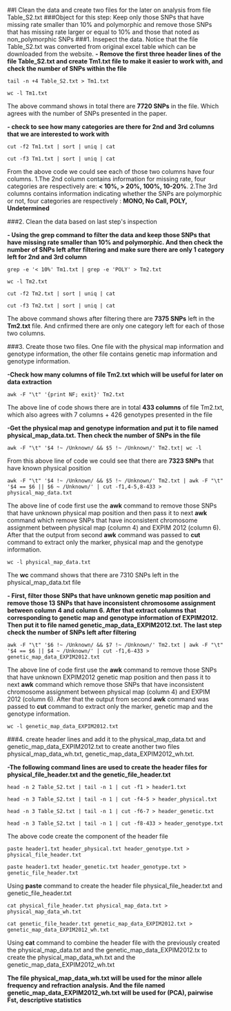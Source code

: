 ##I Clean the data and create two files for the later on analysis from file Table_S2.txt
###Object for this step: Keep only those SNPs that have missing rate smaller than 10% and polymorphic and remove those SNPs that has missing rate larger or equal to 10% and those that noted as non_polymorphic SNPs
###1. Insepect the data. Notice that the file Table_S2.txt was converted from original excel table which can be downloaded from the website.
**- Remove the first three header lines of the file Table_S2.txt and create Tm1.txt file to make it easier to work with, and check the number of SNPs within the file**

```
tail -n +4 Table_S2.txt > Tm1.txt
```

```
wc -l Tm1.txt
```

The above command shows in total there are **7720 SNPs** in the file. Which agrees with the number of SNPs presented in the paper.

**- check to see how many categories are there for 2nd and 3rd columns that we are interested to work with**

```
cut -f2 Tm1.txt | sort | uniq | cat
```

```
cut -f3 Tm1.txt | sort | uniq | cat
```

From the above code we could see each of those two columns have four columns. 1.The 2nd column contains information for missing rate, four categories are respectively are: **< 10%, > 20%,  100%, 10-20%**. 2.The 3rd columns contains information indicating whether the SNPs are polymorphic or not, four categories are respectively : **MONO, No Call, POLY, Undetermined**

###2. Clean the data based on last step's inspection

**- Using the grep command to filter the data and keep those SNPs that have missing rate smaller than 10% and polymorphic. And then check the number of SNPs left after filtering and make sure there are only 1 category left for 2nd and 3rd column**

```
grep -e '< 10%' Tm1.txt | grep -e 'POLY' > Tm2.txt
```

```
wc -l Tm2.txt
```

```
cut -f2 Tm2.txt | sort | uniq | cat
```

```
cut -f3 Tm2.txt | sort | uniq | cat
```

The above command shows after filtering there are **7375 SNPs** left in the **Tm2.txt** file. And cnfirmed there are only one category left for each of those two columns.

###3. Create those two files. One file with the physical map information and genotype information, the  other file contains genetic map information and genotype information.

**-Check how many columns of file Tm2.txt which will be useful for later on data extraction**

```
awk -F "\t" '{print NF; exit}' Tm2.txt
```

The above line of code shows there are in total **433 columns** of file Tm2.txt, which also agrees with 7 columns + 426 genotypes presented in the file


**-Get the physical map and genotype information and put it to file named physical_map_data.txt. Then check the number of SNPs in the file**

```
awk -F "\t" '$4 !~ /Unknown/ && $5 !~ /Unknown/' Tm2.txt| wc -l
```

From this above line of code we could see that there are **7323 SNPs** that have known physical position 

```
awk -F "\t" '$4 !~ /Unknown/ && $5 !~ /Unknown/' Tm2.txt | awk -F "\t" '$4 == $6 || $6 ~ /Unknown/' | cut -f1,4-5,8-433 > physical_map_data.txt 
```

The above line of code first use the **awk** command to remove those SNPs that have unknown physical map position and then pass it to next **awk** command which remove SNPs that have inconsistent chromosome assignment between  physical map (column 4) and EXPIM 2012 (column 6). After that the output from second **awk** command was passed to **cut** command to extract only the marker, physical map and the genotype information.

```
wc -l physical_map_data.txt
```

The **wc** command shows that there are 7310 SNPs left in the physical_map_data.txt file

**- First, filter those SNPs that have unknown genetic map position and remove those 13 SNPs that have inconsistent chromosome assignment between column 4 and column 6. After that extract columns that corresponding to genetic map and genotype information of EXPIM2012. Then put it to file named genetic_map_data_EXPIM2012.txt. The last step check the number of SNPs left after filtering**

```
awk -F "\t" '$6 !~ /Unknown/ && $7 !~ /Unknown/' Tm2.txt | awk -F "\t" '$4 == $6 || $4 ~ /Unknown/' | cut -f1,6-433 > genetic_map_data_EXPIM2012.txt
```

The above line of code first use the **awk** command to remove those SNPs that have unknown EXPIM2012 genetic map position and then pass it to next **awk** command which remove those SNPs that have inconsistent chromosome assignment between  physical map (column 4) and EXPIM 2012 (column 6). After that the output from second **awk** command was passed to **cut** command to extract only the marker, genetic map and the genotype information. 

```
wc -l genetic_map_data_EXPIM2012.txt
```


###4. create header lines and add it to the physical\_map\_data.txt and genetic\_map\_data\_EXPIM2012.txt to create another two files physical\_map\_data\_wh.txt, genetic\_map\_data\_EXPIM2012\_wh.txt.

**-The following command lines are used to create the header files for physical\_file\_header.txt and the genetic\_file\_header.txt**

```
head -n 2 Table_S2.txt | tail -n 1 | cut -f1 > header1.txt
```

```
head -n 3 Table_S2.txt | tail -n 1 | cut -f4-5 > header_physical.txt
```

```
head -n 3 Table_S2.txt | tail -n 1 | cut -f6-7 > header_genetic.txt
```

```
head -n 3 Table_S2.txt | tail -n 1 | cut -f8-433 > header_genotype.txt
```

The above code create the component of the header file

```
paste header1.txt header_physical.txt header_genotype.txt > physical_file_header.txt
```

```
paste header1.txt header_genetic.txt header_genotype.txt > genetic_file_header.txt
```

Using **paste** command to create the header file physical\_file\_header.txt and genetic\_file\_header.txt

```
cat physical_file_header.txt physical_map_data.txt > physical_map_data_wh.txt
```

```
cat genetic_file_header.txt genetic_map_data_EXPIM2012.txt > genetic_map_data_EXPIM2012_wh.txt
```

Using  **cat** command to combine the header file with the previously created the physical\_map\_data.txt and the 
genetic\_map\_data\_EXPIM2012.tx to create the physical\_map\_data\_wh.txt and the genetic\_map\_data\_EXPIM2012\_wh.txt


**The file physical\_map\_data\_wh.txt will be used for the minor allele frequency and refraction analysis. And the file named genetic\_map\_data\_EXPIM2012\_wh.txt will be used for (PCA), pairwise Fst, descriptive statistics**


